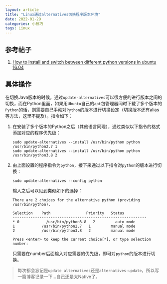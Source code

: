 ```yaml
---
layout: article
title: "Linux通过alternatives切换程序版本环境"
date: 2022-01-29
categories: 小技巧
tags: Linux
---
```


## 参考帖子

1. [How to install and switch between different python versions in ubuntu 16.04](https://medium.com/analytics-vidhya/how-to-install-and-switch-between-different-python-versions-in-ubuntu-16-04-dc1726796b9b)

## 具体操作

在切换Java版本的时候，通过`update-alternatives`可以很方便的进行版本之间的切换，而在Python里面，如果用`Ubuntu`自己的`apt`包管理器同时下载了多个版本的`Python`的话，则需要自己手动对`Python`的版本进行切换设定（切换版本还有alias等方法，这里不提及）。指令如下：

1. 在安装了多个版本的Python之后（其他语言同理），通过类似以下指令的格式添加对应的程序优先级：

    ```shell
    sudo update-alternatives --install /usr/bin/python python /usr/bin/python2.7 1
    sudo update-alternatives --install /usr/bin/python python /usr/bin/python3.8 2
    ```

2. 由上面设置的程序指令为`python`，接下来通过以下指令对`python`的版本进行切换：

    ```shell
    sudo update-alternatives --config python
    ```

    输入之后可以见到类似如下的选择：

    ```shell
    There are 2 choices for the alternative python (providing /usr/bin/python).

    Selection    Path                Priority   Status
    ------------------------------------------------------------
    * 0            /usr/bin/python3.8   2         auto mode
    1            /usr/bin/python2.7   1         manual mode
    2            /usr/bin/python3.8   2         manual mode

    Press <enter> to keep the current choice[*], or type selection number:
    ```

    只需要在number后面输入对应需要的优先级，即可对`python`的版本进行切换。

> 每次都会忘记是`update alternatives`还是`alternatives-update`，所以写一篇博客记录一下...自己还是太Native了。
